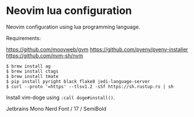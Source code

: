 # Neovim lua configuration

Neovim configuration using lua programming language.

Requirements:

https://github.com/moovweb/gvm
https://github.com/pyenv/pyenv-installer
https://github.com/nvm-sh/nvm

```
$ brew install ag
$ brew install ctags
$ brew install tmate
$ pip install pyright black flake8 jedi-language-server
$ curl --proto '=https' --tlsv1.2 -sSf https://sh.rustup.rs | sh
```

Install vim-doge using `:call doge#install()`.

Jetbrains Mono Nerd Font / 17 / SemiBold
